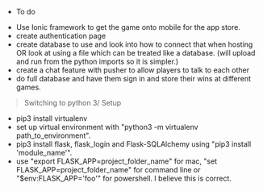 * To do
- Use Ionic framework to get the game onto mobile for the app store.
- create authentication page
- create database to use and look into how to connect that when hosting OR look at using a file which can be treated like a database. (will upload and run from the python imports so it is simpler.)
- create a chat feature with pusher to allow players to talk to each other
- do full database and have them sign in and store their wins at different games.

> Switching to python 3/ Setup

- pip3 install virtualenv
- set up virtual environment with "python3 -m virtualenv path_to_environment".
- pip3 install flask, flask_login and Flask-SQLAlchemy using "pip3 install 'module_name'".
- use "export FLASK_APP=project_folder_name" for mac, "set FLASK_APP=project_folder_name" for command line or "$env:FLASK_APP='foo'" for powershell. I believe this is correct.
